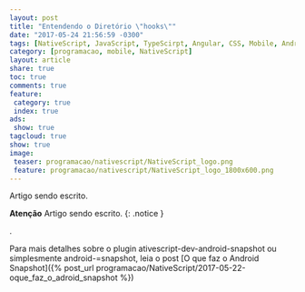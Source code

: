 ```yaml
---
layout: post
title: "Entendendo o Diretório \"hooks\""
date: "2017-05-24 21:56:59 -0300"
tags: [NativeScript, JavaScript, TypeScirpt, Angular, CSS, Mobile, Android, iOS, Programação, Telerik]
category: [programacao, mobile, NativeScript]
layout: article
share: true
toc: true
comments: true
feature:
 category: true
 index: true
ads:
 show: true
tagcloud: true
show: true
image:
 teaser: programacao/nativescript/NativeScript_logo.png
 feature: programacao/nativescript/NativeScript_logo_1800x600.png
---
```


Artigo sendo escrito.

<!--more-->


**Atenção** Artigo sendo escrito.
{: .notice }

.

Para mais detalhes sobre o plugin ativescript-dev-android-snapshot ou simplesmente android-=snapshot, leia o post [O que faz o Android Snapshot]({% post_url programacao/NativeScript/2017-05-22-oque_faz_o_adroid_snapshot %})
